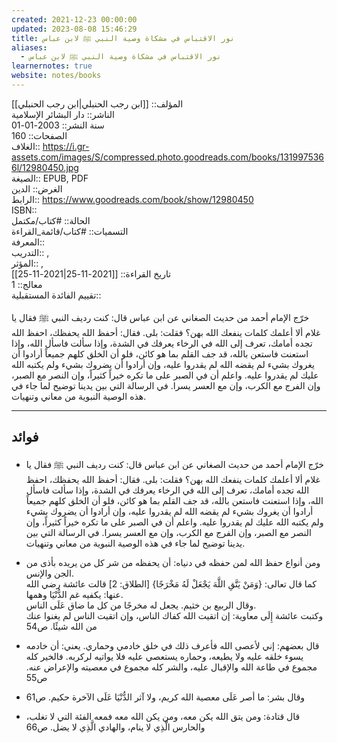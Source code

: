 ```yaml
---
created: 2021-12-23 00:00:00
updated: 2023-08-08 15:46:29
title: نور الاقتباس في مشكاة وصية النبي ﷺ لابن عباس
aliases:
  - نور الاقتباس في مشكاة وصية النبي ﷺ لابن عباس
learnernotes: true
website: notes/books
---
```


المؤلف:: [[ابن رجب الحنبلي|ابن رجب الحنبلي]]  
الناشر:: دار البشائر الإسلامية  
سنة النشر:: 2003-01-01  
الصفحات:: 160  
الغلاف:: <https://i.gr-assets.com/images/S/compressed.photo.goodreads.com/books/1319975366l/12980450.jpg>  
الصيغة:: EPUB, PDF  
الغرض:: الدين  
الرابط:: <https://www.goodreads.com/book/show/12980450>  
ISBN::  
الحالة:: #كتاب/مكتمل  
التسميات:: #كتاب/قائمة_القراءة  
المعرفة::  
التدريب:: ,  
المؤثر:: ,  
تاريخ القراءة:: [[2021-11-25|2021-11-25]]  
معالج:: 1  
تقييم الفائدة المستقبلية::

خرّج الإمام أحمد من حديث الصغاني عن ابن عباس قال: كنت رديف النبي ﷺ فقال يا غلام ألا أعلمك كلمات ينفعك الله بهن؟ فقلت: بلى. فقال: أحفظ الله يحفظك، احفظ الله تجده أمامك، تعرف إلى الله في الرخاء يعرفك في الشدة، وإذا سألت فاسأل الله، وإذا استعنت فاستعن بالله، قد جف القلم بما هو كائن، فلو أن الخلق كلهم جميعاً أرادوا أن يغروك بشيء لم يقضه الله لم يقدروا عليه، وإن أرادوا أن يضروك بشيء ولم يكتبه الله عليك لم يقدروا عليه. واعلم أن في الصبر على ما تكره خيراً كثيراً، وإن النصر مع الصبر، وإن الفرج مع الكرب، وإن مع العسر يسرا. في الرسالة التي بين يدينا توضيح لما جاء في هذه الوصية النبوية من معاني وتنهيات.

---

## فوائد

- خرّج الإمام أحمد من حديث الصغاني عن ابن عباس قال: كنت رديف النبي ﷺ فقال يا غلام ألا أعلمك كلمات ينفعك الله بهن؟ فقلت: بلى. فقال: أحفظ الله يحفظك، احفظ الله تجده أمامك، تعرف إلى الله في الرخاء يعرفك في الشدة، وإذا سألت فاسأل الله، وإذا استعنت فاستعن بالله، قد جف القلم بما هو كائن، فلو أن الخلق كلهم جميعاً أرادوا أن يغروك بشيء لم يقضه الله لم يقدروا عليه، وإن أرادوا أن يضروك بشيء ولم يكتبه الله عليك لم يقدروا عليه. واعلم أن في الصبر على ما تكره خيراً كثيراً، وإن النصر مع الصبر، وإن الفرج مع الكرب، وإن مع العسر يسرا. في الرسالة التي بين يدينا توضيح لما جاء في هذه الوصية النبوية من معاني وتنهيات.

- ومن أنواع حفظ الله لمن حفظه في دنياه: أن يحفظه من شر كل من يريده بأذى من الجن والإنس.  
  كما قال تعالى: {وَمَنْ يَتَّقِ اللَّهَ يَجْعَلْ لَهُ مَخْرَجًا} [الطلاق: 2] قالت عائشة رضي الله عنها: يكفيه غم الدُّنْيَا وهمها.  
  وقال الربيع بن خثيم. يجعل له مخرجًا من كل ما ضاق عَلَى الناس.  
  وكتبت عائشة إِلَى معاوية: إن اتقيت الله كفاك الناس، وإن اتقيت الناس لم يغنوا عنك من الله شيئًا. ص54

- قال بعضهم: إني لأعصى الله فأعرف ذلك في خلق خادمي وحماري. يعني: أن خادمه يسوء خلقه عليه ولا يطيعه، وحماره يستعصي عليه فلا يواتيه لركربه. فالخير كله مجموع في طاعة الله والإقبال عليه، والشر كله مجموع في معصيته والإعراض عنه. ص55

- وقال بشر: ما أصر عَلَى معصية الله كريم، ولا آثر الدُّنْيَا عَلَى الآخرة حكيم. ص61

- قال قتادة: ومن يتق الله يكن معه، ومن يكن الله معه فمعه الفئة التي لا تغلب، والحارس الَّذِي لا ينام، والهادي الَّذِي لا يضل. ص66
